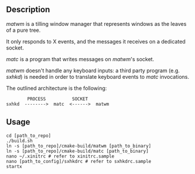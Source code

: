 ## Description

*matwm* is a tilling window manager that represents windows as the leaves of a pure tree.

It only responds to X events, and the messages it receives on a dedicated socket.

*matc* is a program that writes messages on *matwm*'s socket.

*matwm* doesn't handle any keyboard inputs: a third party program (e.g. *sxhkd*) is needed in order to translate keyboard events to *matc* invocations.

The outlined architecture is the following:

```
        PROCESS          SOCKET
sxhkd  -------->  matc  <------>  matwm
```

## Usage

```
cd [path_to_repo]
./build.sh
ln -s [path_to_repo]/cmake-build/matwm [path_to_binary]
ln -s [path_to_repo]/cmake-build/matc [path_to_binary]
nano ~/.xinitrc # refer to xinitrc.sample
nano [path_to_config]/sxhkdrc # refer to sxhkdrc.sample
startx
```
